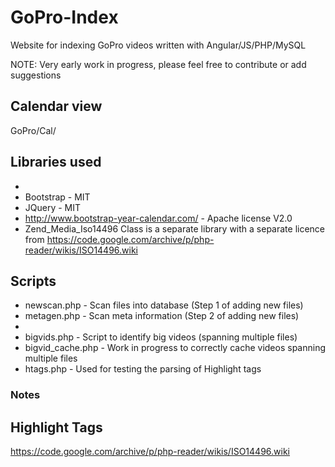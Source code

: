 # GoPro-Index
Website for indexing GoPro videos written with Angular/JS/PHP/MySQL

NOTE: Very early work in progress, please feel free to contribute or add suggestions

## Calendar view

GoPro/Cal/






## Libraries used
* 
* Bootstrap - MIT
* JQuery - MIT
* http://www.bootstrap-year-calendar.com/ - Apache license V2.0
* Zend_Media_Iso14496 Class is a separate library with a separate licence from https://code.google.com/archive/p/php-reader/wikis/ISO14496.wiki


## Scripts

* newscan.php - Scan files into database (Step 1 of adding new files)
* metagen.php - Scan meta information (Step 2 of adding new files)
* 
* bigvids.php - Script to identify big videos (spanning multiple files)
* bigvid_cache.php - Work in progress to correctly cache videos spanning multiple files
* htags.php - Used for testing the parsing of Highlight tags


### Notes

## Highlight Tags
https://code.google.com/archive/p/php-reader/wikis/ISO14496.wiki


